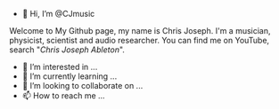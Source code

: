- 👋 Hi, I’m @CJmusic

Welcome to My Github page, my name is Chris Joseph. I'm a musician, physicist, scientist and audio researcher. 
You can find me on YouTube, search "_Chris Joseph Ableton_".


- 👀 I’m interested in ...
- 🌱 I’m currently learning ...
- 💞️ I’m looking to collaborate on ...
- 📫 How to reach me ...

<!---
CJmusic/CJmusic is a ✨ special ✨ repository because its `README.md` (this file) appears on your GitHub profile.
You can click the Preview link to take a look at your changes.
--->
